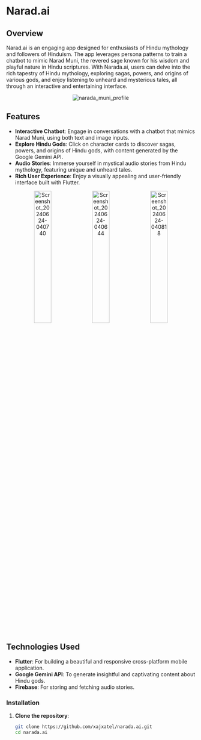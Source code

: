 # Narad.ai

## Overview
Narad.ai is an engaging app designed for enthusiasts of Hindu mythology and followers of Hinduism. The app leverages persona patterns to train a chatbot to mimic Narad Muni, the revered sage known for his wisdom and playful nature in Hindu scriptures. With Narada.ai, users can delve into the rich tapestry of Hindu mythology, exploring sagas, powers, and origins of various gods, and enjoy listening to unheard and mysterious tales, all through an interactive and entertaining interface.

<div align="center">
  <img src="https://github.com/xajxatel/narad.ai/assets/137952206/771d5905-2d43-49e4-8247-7af6b3aa2aa2" alt="narada_muni_profile" />
</div>

## Features
- **Interactive Chatbot**: Engage in conversations with a chatbot that mimics Narad Muni, using both text and image inputs.
- **Explore Hindu Gods**: Click on character cards to discover sagas, powers, and origins of Hindu gods, with content generated by the Google Gemini API.
- **Audio Stories**: Immerse yourself in mystical audio stories from Hindu mythology, featuring unique and unheard tales.
- **Rich User Experience**: Enjoy a visually appealing and user-friendly interface built with Flutter.

<div align="center">
  <img src="https://github.com/xajxatel/narad.ai/assets/137952206/6748dcf3-332d-4ba3-8bee-709993bfc161" alt="Screenshot_20240624-040740" width="30%" />
  <img src="https://github.com/xajxatel/narad.ai/assets/137952206/a40503b2-a28e-4b81-af67-736242f7dfaf" alt="Screenshot_20240624-040644" width="30%" />
  <img src="https://github.com/xajxatel/narad.ai/assets/137952206/e7bd750f-0009-46fd-9a6c-0ecc72bf5aba" alt="Screenshot_20240624-040818" width="30%" />
</div>

## Technologies Used
- **Flutter**: For building a beautiful and responsive cross-platform mobile application.
- **Google Gemini API**: To generate insightful and captivating content about Hindu gods.
- **Firebase**: For storing and fetching audio stories.

### Installation

1. **Clone the repository**:
   ```sh
   git clone https://github.com/xajxatel/narada.ai.git
   cd narada.ai
